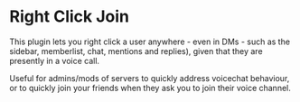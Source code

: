 # Right Click Join
This plugin lets you right click a user anywhere - even in DMs - such as the sidebar, memberlist, chat, mentions and replies), given that they are presently in a voice call.

Useful for admins/mods of servers to quickly address voicechat behaviour, or to quickly join your friends when they ask you to join their voice channel.
